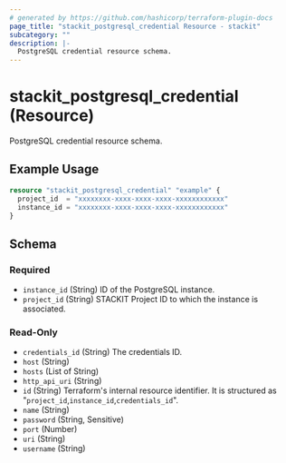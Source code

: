 ```yaml
---
# generated by https://github.com/hashicorp/terraform-plugin-docs
page_title: "stackit_postgresql_credential Resource - stackit"
subcategory: ""
description: |-
  PostgreSQL credential resource schema.
---
```


# stackit_postgresql_credential (Resource)

PostgreSQL credential resource schema.

## Example Usage

```terraform
resource "stackit_postgresql_credential" "example" {
  project_id  = "xxxxxxxx-xxxx-xxxx-xxxx-xxxxxxxxxxxx"
  instance_id = "xxxxxxxx-xxxx-xxxx-xxxx-xxxxxxxxxxxx"
}
```

<!-- schema generated by tfplugindocs -->
## Schema

### Required

- `instance_id` (String) ID of the PostgreSQL instance.
- `project_id` (String) STACKIT Project ID to which the instance is associated.

### Read-Only

- `credentials_id` (String) The credentials ID.
- `host` (String)
- `hosts` (List of String)
- `http_api_uri` (String)
- `id` (String) Terraform's internal resource identifier. It is structured as "`project_id`,`instance_id`,`credentials_id`".
- `name` (String)
- `password` (String, Sensitive)
- `port` (Number)
- `uri` (String)
- `username` (String)
